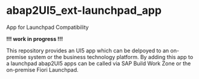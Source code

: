 # abap2UI5_ext-launchpad_app
App for Launchpad Compatibility

**!!! work in progress !!!**

This repository provides an UI5 app which can be delpoyed to an on-premise system or the business technology platform. By adding this app to a launchpad abap2UI5 apps can be called via SAP Build Work Zone or the on-premise Fiori Launchpad.
